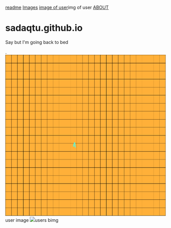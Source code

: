 [readme](https://sadaqtu.github.io/0.png)
[Images](0.png)
[image of user](img(1).jpg)img of user 
[ABOUT](  https://sadaqtu.github.io/about.html)
# sadaqtu.github.io
Say but I'm going back to bed


.
<img src="0.png">user image
<img src="img1.jpg">users bimg
